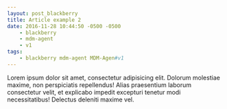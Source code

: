 ```yaml
---
layout: post_blackberry
title: Article example 2
date: 2016-11-28 10:44:50 -0500 -0500
    - blackberry
    - mdm-agent
    - v1
tags:
    - blackberry mdm-agent MDM-Agen#v1
---
```

Lorem ipsum dolor sit amet, consectetur adipisicing elit. Dolorum molestiae maxime, non perspiciatis repellendus! Alias praesentium laborum consectetur velit, et explicabo impedit excepturi tenetur modi necessitatibus! Delectus deleniti maxime vel.

